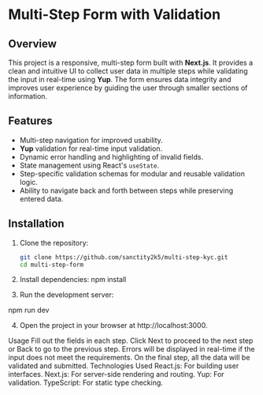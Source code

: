 # Multi-Step Form with Validation

## Overview

This project is a responsive, multi-step form built with **Next.js**. It provides a clean and intuitive UI to collect user data in multiple steps while validating the input in real-time using **Yup**. The form ensures data integrity and improves user experience by guiding the user through smaller sections of information.

## Features

- Multi-step navigation for improved usability.
- **Yup** validation for real-time input validation.
- Dynamic error handling and highlighting of invalid fields.
- State management using React's `useState`.
- Step-specific validation schemas for modular and reusable validation logic.
- Ability to navigate back and forth between steps while preserving entered data.

## Installation

1. Clone the repository:

   ```bash
   git clone https://github.com/sanctity2k5/multi-step-kyc.git
   cd multi-step-form

   ```

2. Install dependencies:
   npm install

3. Run the development server:

npm run dev

4. Open the project in your browser at http://localhost:3000.

Usage
Fill out the fields in each step.
Click Next to proceed to the next step or Back to go to the previous step.
Errors will be displayed in real-time if the input does not meet the requirements.
On the final step, all the data will be validated and submitted.
Technologies Used
React.js: For building user interfaces.
Next.js: For server-side rendering and routing.
Yup: For validation.
TypeScript: For static type checking.
